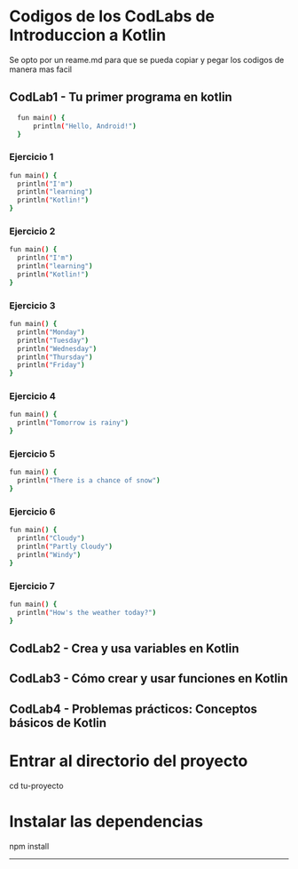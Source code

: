 # Codigos de los CodLabs de Introduccion a Kotlin

Se opto por un reame.md para que se pueda copiar y pegar los codigos de manera mas facil

## CodLab1 - Tu primer programa en kotlin
  ```bash
    fun main() {
        println("Hello, Android!")
    }
  ```

### Ejercicio 1
  ```bash
fun main() {
    println("I'm")
    println("learning")
    println("Kotlin!")
}
  ```

### Ejercicio 2
  ```bash
fun main() {
    println("I'm")
    println("learning")
    println("Kotlin!")
}
  ```
### Ejercicio 3
  ```bash
fun main() {
    println("Monday")
    println("Tuesday")
    println("Wednesday")
    println("Thursday")
    println("Friday")
}
  ```
### Ejercicio 4
  ```bash
fun main() {
    println("Tomorrow is rainy")
}
  ```
### Ejercicio 5
  ```bash
fun main() {
    println("There is a chance of snow")
}
  ```
### Ejercicio 6
  ```bash
fun main() {
    println("Cloudy")
    println("Partly Cloudy")
    println("Windy")
}
  ```
### Ejercicio 7
  ```bash
fun main() {
    println("How's the weather today?")
}
  ```


## CodLab2 - Crea y usa variables en Kotlin

## CodLab3 - Cómo crear y usar funciones en Kotlin

## CodLab4 - Problemas prácticos: Conceptos básicos de Kotlin

# Entrar al directorio del proyecto
cd tu-proyecto

# Instalar las dependencias
npm install
****
